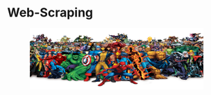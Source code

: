 # Web-Scraping

<p align="center">
  <img width="400" height="143" src="pngegg.png">
</p>

<div align="center">
